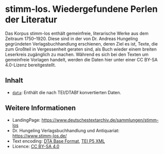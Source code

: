 # stimm-los. Wiedergefundene Perlen der Literatur

Das Korpus stimm-los enthält gemeinfreie, literarische Werke aus dem
Zeitraum 1750–1920. Diese sind in der von Dr. Andreas Hungeling
gegründeten Verlagsbuchhandlung erschienen, deren Ziel es ist, Texte,
die zum Großteil in Vergessenheit geraten sind, als Buch wieder einem
breiten Leserkreis zugänglich zu machen. Während es sich bei den Texten um
gemeinfreie Vorlagen handelt, werden die Daten hier unter einer CC BY-SA
4.0-Lizenz bereitgestellt.

## Inhalt

- [`data`](data): Enthält die nach TEI/DTABf konvertierten Daten. 

## Weitere Informationen

* LandingPage: https://www.deutschestextarchiv.de/sammlungen/stimm-los
* Dr. Hungeling Verlagsbuchhandlung und Antiquariat: https://www.stimm-los.de/
* Text encoding: [DTA Base Format](https://www.deutschestextarchiv.de/doku/basisformat/), [TEI P5 XML](https://tei-c.org/guidelines/p5/)
* Licence: [CC BY-SA 4.0](https://github.com/deutschestextarchiv/stimm-los/blob/main/LICENSE.md)
